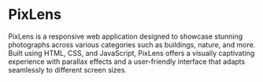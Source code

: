 # PixLens
PixLens is a responsive web application designed to showcase stunning photographs across various categories such as buildings, nature, and more. Built using HTML, CSS, and JavaScript, PixLens offers a visually captivating experience with parallax effects and a user-friendly interface that adapts seamlessly to different screen sizes.
